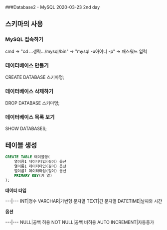 ###Database2 - MySQL
2020-03-23
2nd day

## 스키마의 사용

### MySQL 접속하기
cmd -> "cd ...생략.../mysql/bin" -> "mysql -u아이디 -p" -> 패스워드 입력

### 데이터베이스 만들기
CREATE DATABASE 스키마명;

### 데이터베이스 삭제하기
DROP DATABASE 스키마명;

### 데이터베이스 목록 보기
SHOW DATABASES;

## 테이블 생성
```SQL
CREATE TABLE 테이블명(
	열이름1 데이터타입(길이) 옵션
    열이름1 데이터타입(길이) 옵션
    열이름1 데이터타입(길이) 옵션
    PRIMARY KEY(키 열)
);
```
**데이터 타입**

---|---
INT|정수
VARCHAR|가변형 문자열
TEXT|긴 문자열
DATETIME|날짜와 시간

**옵션**

---|---
NULL|공백 허용
NOT NULL|공백 비허용
AUTO INCREMENT|자동증가